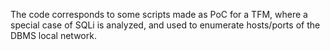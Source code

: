 The code corresponds to some scripts made as PoC for a TFM, where a special case of SQLi is analyzed, and used to enumerate hosts/ports of the DBMS local network.
